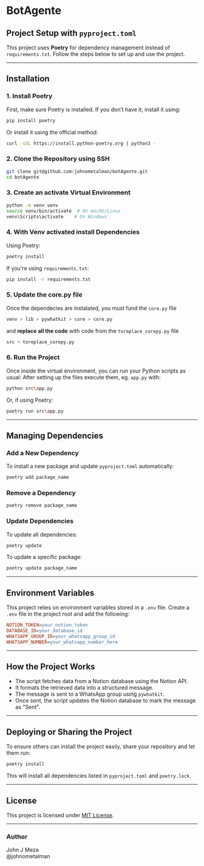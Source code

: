 # BotAgente

## Project Setup with `pyproject.toml`

This project uses **Poetry** for dependency management instead of `requirements.txt`. Follow the steps below to set up and use the project.

---

## Installation

### 1. Install Poetry
First, make sure Poetry is installed. If you don’t have it, install it using:

```sh
pip install poetry
```

Or install it using the official method:
```sh
curl -sSL https://install.python-poetry.org | python3 -
```

### 2. Clone the Repository using SSH
```sh
git clone git@github.com:johnometalman/botAgente.git
cd botAgente
```

### 3. Create an activate Virtual Environment
```sh
python -m venv venv
source venv/bin/activate  # On macOS/Linux
venv\Scripts\activate    # On Windows
```

### 4. With Venv activated install Dependencies
Using Poetry:
```sh
poetry install
```
If you're using `requirements.txt`:
```sh
pip install -r requirements.txt
```

### 5. Update the core.py file
Once the dependecies are instalated, you must fund the `core.py` file 
```sh
venv > lib > pywhatkit > core > core.py
```
and **replace all the code** with code from the `toreplace_corepy.py` file
```sh
src > toreplace_corepy.py
```


### 6. Run the Project
Once inside the virtual environment, you can run your Python scripts as usual:
After setting up the files execute them, eg. `app.py` with:
```sh
python src\app.py
```
Or, if using Poetry:
```sh
poetry run src\app.py
```

---

## Managing Dependencies

### Add a New Dependency
To install a new package and update `pyproject.toml` automatically:
```sh
poetry add package_name
```

### Remove a Dependency
```sh
poetry remove package_name
```

### Update Dependencies
To update all dependencies:
```sh
poetry update
```

To update a specific package:
```sh
poetry update package_name
```

---

## Environment Variables
This project relies on environment variables stored in a `.env` file. Create a `.env` file in the project root and add the following:

```ini
NOTION_TOKEN=your_notion_token
DATABASE_ID=your_database_id
WHATSAPP_GROUP_ID=your_whatsapp_group_id
WHATSAPP_NUMBER=your_whatsapp_number_here
```

---

## How the Project Works
- The script fetches data from a Notion database using the Notion API.
- It formats the retrieved data into a structured message.
- The message is sent to a WhatsApp group using `pywhatkit`.
- Once sent, the script updates the Notion database to mark the message as "Sent".

---

## Deploying or Sharing the Project
To ensure others can install the project easily, share your repository and let them run:
```sh
poetry install
```
This will install all dependencies listed in `pyproject.toml` and `poetry.lock`.

---

## License
This project is licensed under [MIT License](LICENSE).

---

### Author
John J Meza  
@johnometalman

